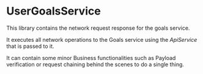 # UserGoalsService

This library contains the network request response for the goals service.

It executes all network operations to the Goals service using the _ApiService_ that is passed to it.

It can contain some minor Business functionalities such as Payload verification or request chaining behind the scenes to do a single thing.
